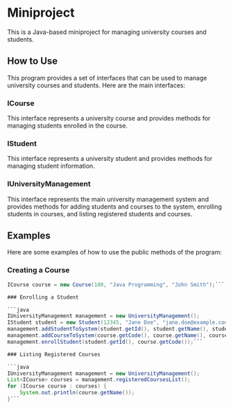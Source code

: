 # Miniproject

This is a Java-based miniproject for managing university courses and students.

## How to Use

This program provides a set of interfaces that can be used to manage university courses and students. Here are the main interfaces:

### ICourse

This interface represents a university course and provides methods for managing students enrolled in the course.

### IStudent

This interface represents a university student and provides methods for managing student information.

### IUniversityManagement

This interface represents the main university management system and provides methods for adding students and courses to the system, enrolling students in courses, and listing registered students and courses.

## Examples

Here are some examples of how to use the public methods of the program:

### Creating a Course

```java
ICourse course = new Course(100, "Java Programming", "John Smith");```

### Enrolling a Student

```java
IUniversityManagement management = new UniversityManagement();
IStudent student = new Student(12345, "Jane Doe", "jane.doe@example.com");
management.addStudentToSystem(student.getId(), student.getName(), student.getEmail());
management.addCourseToSystem(course.getCode(), course.getName(), course.getCoordinator());
management.enrollStudent(student.getId(), course.getCode());```

### Listing Registered Courses

```java
IUniversityManagement management = new UniversityManagement();
List<ICourse> courses = management.registeredCoursesList();
for (ICourse course : courses) {
    System.out.println(course.getName());
}```

